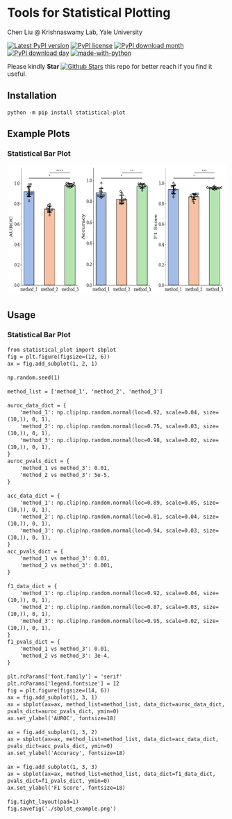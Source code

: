 # Tools for Statistical Plotting

Chen Liu @ Krishnaswamy Lab, Yale University

[![Latest PyPI version](https://img.shields.io/pypi/v/StatsPlot.svg)](https://pypi.org/project/StatsPlot/)
[![PyPI license](https://img.shields.io/pypi/l/statistical-plot.svg)](https://pypi.python.org/pypi/statistical-plot/)
[![PyPI download month](https://img.shields.io/pypi/dm/statistical-plot.svg)](https://pypi.python.org/pypi/statistical-plot/)
[![PyPI download day](https://img.shields.io/pypi/dd/statistical-plot.svg)](https://pypi.python.org/pypi/statistical-plot/)
[![made-with-python](https://img.shields.io/badge/Made%20with-Python-1f425f.svg)](https://www.python.org/)

Please kindly **Star** [![Github Stars](https://img.shields.io/github/stars/ChenLiu-1996/StatsPlot.svg?style=social&label=Stars)](https://github.com/ChenLiu-1996/StatsPlot/) this repo for better reach if you find it useful.

## Installation
```
python -m pip install statistical-plot
```

## Example Plots
### Statistical Bar Plot

<img src="assets/sbplot_example.png" height="300"/>



## Usage
### Statistical Bar Plot

```
from statistical_plot import sbplot
fig = plt.figure(figsize=(12, 6))
ax = fig.add_subplot(1, 2, 1)

np.random.seed(1)

method_list = ['method_1', 'method_2', 'method_3']

auroc_data_dict = {
    'method_1': np.clip(np.random.normal(loc=0.92, scale=0.04, size=(10,)), 0, 1),
    'method_2': np.clip(np.random.normal(loc=0.75, scale=0.03, size=(10,)), 0, 1),
    'method_3': np.clip(np.random.normal(loc=0.98, scale=0.02, size=(10,)), 0, 1),
}
auroc_pvals_dict = {
    'method_1 vs method_3': 0.01,
    'method_2 vs method_3': 5e-5,
}

acc_data_dict = {
    'method_1': np.clip(np.random.normal(loc=0.89, scale=0.05, size=(10,)), 0, 1),
    'method_2': np.clip(np.random.normal(loc=0.81, scale=0.04, size=(10,)), 0, 1),
    'method_3': np.clip(np.random.normal(loc=0.94, scale=0.03, size=(10,)), 0, 1),
}
acc_pvals_dict = {
    'method_1 vs method_3': 0.01,
    'method_2 vs method_3': 0.001,
}

f1_data_dict = {
    'method_1': np.clip(np.random.normal(loc=0.92, scale=0.04, size=(10,)), 0, 1),
    'method_2': np.clip(np.random.normal(loc=0.87, scale=0.03, size=(10,)), 0, 1),
    'method_3': np.clip(np.random.normal(loc=0.95, scale=0.02, size=(10,)), 0, 1),
}
f1_pvals_dict = {
    'method_1 vs method_3': 0.01,
    'method_2 vs method_3': 3e-4,
}

plt.rcParams['font.family'] = 'serif'
plt.rcParams['legend.fontsize'] = 12
fig = plt.figure(figsize=(14, 6))
ax = fig.add_subplot(1, 3, 1)
ax = sbplot(ax=ax, method_list=method_list, data_dict=auroc_data_dict, pvals_dict=auroc_pvals_dict, ymin=0)
ax.set_ylabel('AUROC', fontsize=18)

ax = fig.add_subplot(1, 3, 2)
ax = sbplot(ax=ax, method_list=method_list, data_dict=acc_data_dict, pvals_dict=acc_pvals_dict, ymin=0)
ax.set_ylabel('Accuracy', fontsize=18)

ax = fig.add_subplot(1, 3, 3)
ax = sbplot(ax=ax, method_list=method_list, data_dict=f1_data_dict, pvals_dict=f1_pvals_dict, ymin=0)
ax.set_ylabel('F1 Score', fontsize=18)

fig.tight_layout(pad=1)
fig.savefig('./sbplot_example.png')
```